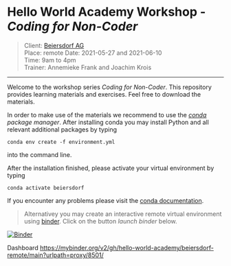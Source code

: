 # Hello World Academy Workshop - _Coding for Non-Coder_

> Client: [Beiersdorf AG](https://www.beiersdorf.de/)   
> Place: remote 
> Date:  2021-05-27 and 2021-06-10   
> Time: 9am to 4pm  
> Trainer: Annemieke Frank and Joachim Krois

***

Welcome to the workshop series _Coding for Non-Coder_. This repository provides learning materials and exercises. Feel free to download the materials.

In order to make use of the materials we recommend to use the [_conda_](https://conda.io/docs/) _package manager_. After installing conda you may install Python and all relevant additional packages by typing 

`conda env create -f environment.yml`

into the command line.

After the installation finished, please activate your virtual environment by typing 

`conda activate beiersdorf`

If you encounter any problems please visit the [conda documentation](https://conda.io/docs/user-guide/tasks/manage-environments.html#). 

> Alternativey you may create an interactive remote virtual environment using [binder](https://mybinder.org/). Click on the button _launch binder_ below.

[![Binder](https://mybinder.org/badge_logo.svg)](https://mybinder.org/v2/gh/hello-world-academy/beiersdorf-remote/main?urlpath=lab/)

Dashboard https://mybinder.org/v2/gh/hello-world-academy/beiersdorf-remote/main?urlpath=proxy/8501/